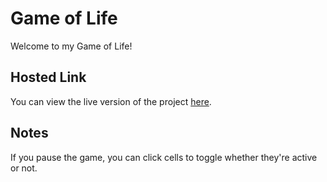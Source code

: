 # Game of Life

Welcome to my Game of Life!

## Hosted Link
You can view the live version of the project [here](https://bindholt.github.io/GameOfLife/).

## Notes
If you pause the game, you can click cells to toggle whether they're active or not. 
